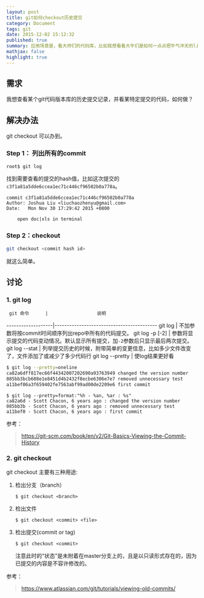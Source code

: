 ```yaml
---
layout: post
title: git如何checkout历史提交
category: Document
tags: git
date: 2015-12-02 15:12:32
published: true
summary: 应用场景是，看大师们的代码库，比如我想看看大牛们是如何一点点把牛气冲天的linux内核写出来的。
mathjax: false
highlight: true
---
```


## 需求

我想查看某个git代码版本库的历史提交记录，并看某特定提交的代码，如何做？


## 解决办法

git checkout 可以办到。

### Step 1： 列出所有的commit

```bash
root$ git log
```

找到需要查看的提交的hash值，比如这次提交的`c3f1a81a5dde6ccea1ec71c446cf96502b0a778a`。

```vim
commit c3f1a81a5dde6ccea1ec71c446cf96502b0a778a
Author: Joshua Liu <liuchaozhenyu@gmail.com>
Date:   Mon Nov 30 17:29:42 2015 +0800

    open doc|xls in terminal

```

### Step 2：checkout

```bash
git checkout <commit hash id>
```

就这么简单。

## 讨论

### 1. git log

     git 命令      |                  说明
-------------------|------------------------------------------
 git log           | 不加参数将按commit时间顺序列出repo中所有的代码提交。
 git log -p [-2]   | 参数将显示提交的代码变动情况。默认显示所有提交，加`-2`参数后只显示最后两次提交。
 git log --stat    | 列举提交历史的时候，附带简单的变更信息，比如多少文件改变了，文件添加了或减少了多少代码行
 git log --pretty  | 使log结果更好看


```bash
$ git log --pretty=oneline
ca82a6dff817ec66f44342007202690a93763949 changed the version number
085bb3bcb608e1e8451d4b2432f8ecbe6306e7e7 removed unnecessary test
a11bef06a3f659402fe7563abf99ad00de2209e6 first commit
```


```git
$ git log --pretty=format:"%h - %an, %ar : %s"
ca82a6d - Scott Chacon, 6 years ago : changed the version number
085bb3b - Scott Chacon, 6 years ago : removed unnecessary test
a11bef0 - Scott Chacon, 6 years ago : first commit
```

参考：

> https://git-scm.com/book/en/v2/Git-Basics-Viewing-the-Commit-History

### 2. git checkout

git checkout 主要有三种用途:

1. 检出分支（branch）

    ```git
    $ git checkout <branch>
    ```
2. 检出文件

    ```git
    $ git checkout <commit> <file>
    ```
3. 检出提交(commit or tag)

    ```git
    $ git checkout <commit>
    ```
    注意此时的“状态”是未附着在master分支上的，且是以只读形式存在的，因为已提交的内容是不容许修改的。

参考：

> https://www.atlassian.com/git/tutorials/viewing-old-commits/

